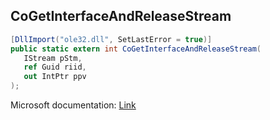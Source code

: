 ## CoGetInterfaceAndReleaseStream

```csharp
[DllImport("ole32.dll", SetLastError = true)]
public static extern int CoGetInterfaceAndReleaseStream(
   IStream pStm,
   ref Guid riid,
   out IntPtr ppv
);
```

Microsoft documentation: [Link](https://docs.microsoft.com/en-us/windows/win32/api/combaseapi/nf-combaseapi-cogetinterfaceandreleasestream)
